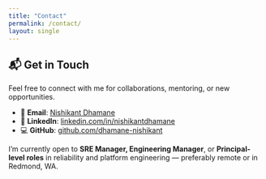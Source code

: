```yaml
---
title: "Contact"
permalink: /contact/
layout: single
---
```


## 📬 Get in Touch

Feel free to connect with me for collaborations, mentoring, or new opportunities.

- 📧 **Email**: [Nishikant Dhamane](mailto:nishikant.dhamane@email.com)
- 💼 **LinkedIn**: [linkedin.com/in/nishikantdhamane](https://www.linkedin.com/in/nishikantdhamane)
- 💻 **GitHub**: [github.com/dhamane-nishikant](https://github.com/dhamane-nishikant)

I’m currently open to **SRE Manager, Engineering Manager**, or **Principal-level roles** in reliability and platform engineering — preferably remote or in Redmond, WA.
